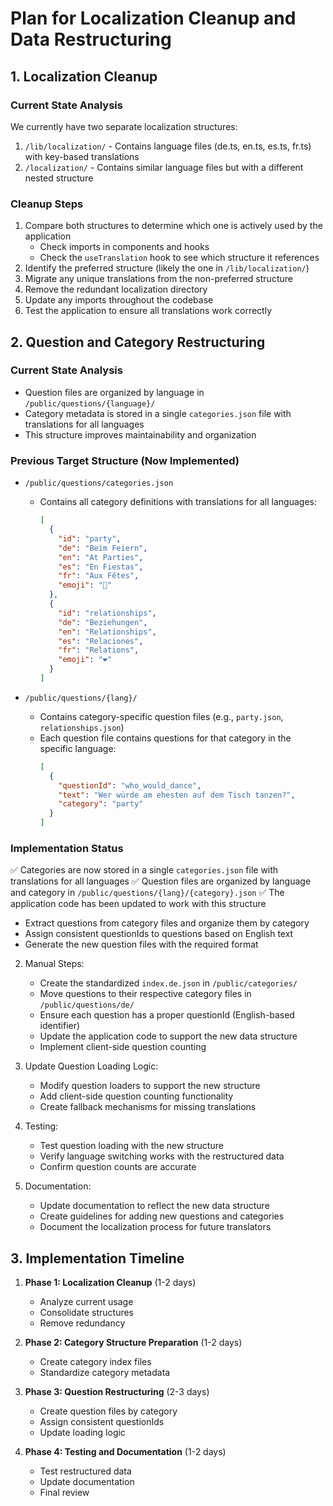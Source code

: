 # Plan for Localization Cleanup and Data Restructuring

## 1. Localization Cleanup

### Current State Analysis
We currently have two separate localization structures:
1. `/lib/localization/` - Contains language files (de.ts, en.ts, es.ts, fr.ts) with key-based translations
2. `/localization/` - Contains similar language files but with a different nested structure

### Cleanup Steps
1. Compare both structures to determine which one is actively used by the application
   - Check imports in components and hooks
   - Check the `useTranslation` hook to see which structure it references
2. Identify the preferred structure (likely the one in `/lib/localization/`)
3. Migrate any unique translations from the non-preferred structure
4. Remove the redundant localization directory
5. Update any imports throughout the codebase
6. Test the application to ensure all translations work correctly

## 2. Question and Category Restructuring

### Current State Analysis
- Question files are organized by language in `/public/questions/{language}/`
- Category metadata is stored in a single `categories.json` file with translations for all languages
- This structure improves maintainability and organization

### Previous Target Structure (Now Implemented)
- `/public/questions/categories.json`
  - Contains all category definitions with translations for all languages:
    ```json
    [
      {
        "id": "party",
        "de": "Beim Feiern",
        "en": "At Parties",
        "es": "En Fiestas",
        "fr": "Aux Fêtes",
        "emoji": "🎉"
      },
      {
        "id": "relationships",
        "de": "Beziehungen",
        "en": "Relationships",
        "es": "Relaciones",
        "fr": "Relations",
        "emoji": "❤️"
      }
    ]
    ```

- `/public/questions/{lang}/`
  - Contains category-specific question files (e.g., `party.json`, `relationships.json`)
  - Each question file contains questions for that category in the specific language:
    ```json
    [
      {
        "questionId": "who_would_dance",
        "text": "Wer würde am ehesten auf dem Tisch tanzen?",
        "category": "party"
      }
    ]
    ```

### Implementation Status
✅ Categories are now stored in a single `categories.json` file with translations for all languages
✅ Question files are organized by language and category in `/public/questions/{lang}/{category}.json`
✅ The application code has been updated to work with this structure
   - Extract questions from category files and organize them by category
   - Assign consistent questionIds to questions based on English text
   - Generate the new question files with the required format

2. Manual Steps:
   - Create the standardized `index.de.json` in `/public/categories/`
   - Move questions to their respective category files in `/public/questions/de/`
   - Ensure each question has a proper questionId (English-based identifier)
   - Update the application code to support the new data structure
   - Implement client-side question counting

3. Update Question Loading Logic:
   - Modify question loaders to support the new structure
   - Add client-side question counting functionality
   - Create fallback mechanisms for missing translations

4. Testing:
   - Test question loading with the new structure
   - Verify language switching works with the restructured data
   - Confirm question counts are accurate

5. Documentation:
   - Update documentation to reflect the new data structure
   - Create guidelines for adding new questions and categories
   - Document the localization process for future translators

## 3. Implementation Timeline

1. **Phase 1: Localization Cleanup** (1-2 days)
   - Analyze current usage
   - Consolidate structures
   - Remove redundancy

2. **Phase 2: Category Structure Preparation** (1-2 days)
   - Create category index files
   - Standardize category metadata

3. **Phase 3: Question Restructuring** (2-3 days)
   - Create question files by category
   - Assign consistent questionIds
   - Update loading logic

4. **Phase 4: Testing and Documentation** (1-2 days)
   - Test restructured data
   - Update documentation
   - Final review